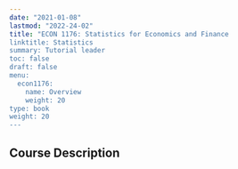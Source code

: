 ```yaml
---
date: "2021-01-08"
lastmod: "2022-24-02"
title: "ECON 1176: Statistics for Economics and Finance
linktitle: Statistics
summary: Tutorial leader
toc: false
draft: false
menu:
  econ1176:
    name: Overview
    weight: 20
type: book
weight: 20
---
```


## Course Description



